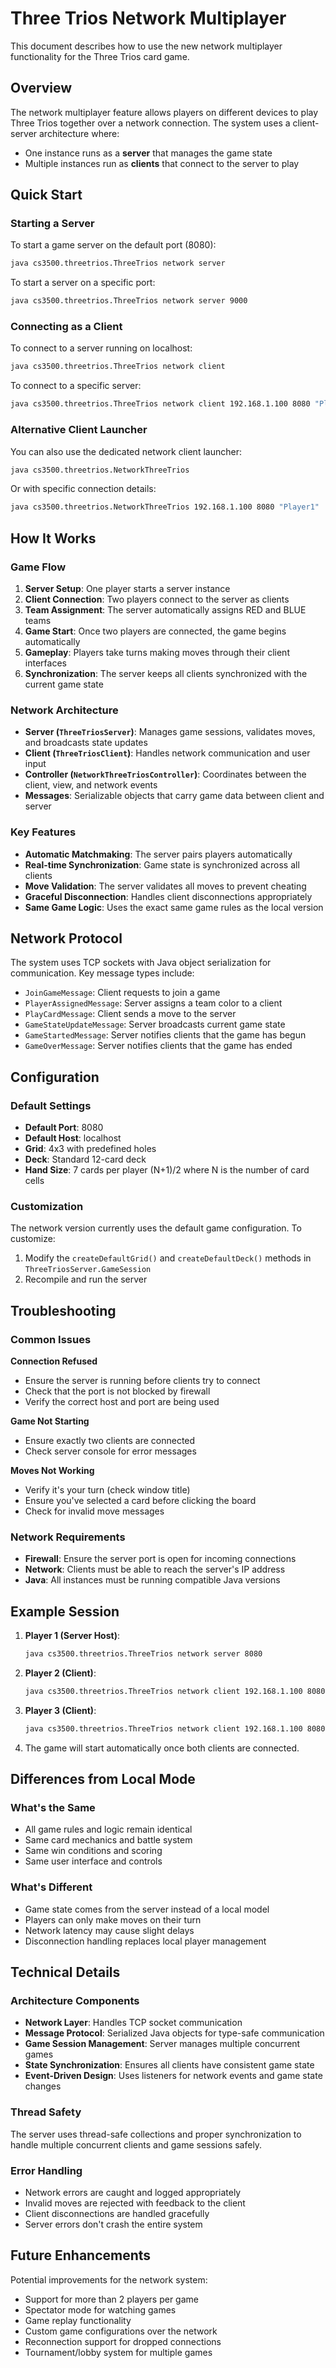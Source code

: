 # Three Trios Network Multiplayer

This document describes how to use the new network multiplayer functionality for the Three Trios card game.

## Overview

The network multiplayer feature allows players on different devices to play Three Trios together over a network connection. The system uses a client-server architecture where:

- One instance runs as a **server** that manages the game state
- Multiple instances run as **clients** that connect to the server to play

## Quick Start

### Starting a Server

To start a game server on the default port (8080):

```bash
java cs3500.threetrios.ThreeTrios network server
```

To start a server on a specific port:

```bash
java cs3500.threetrios.ThreeTrios network server 9000
```

### Connecting as a Client

To connect to a server running on localhost:

```bash
java cs3500.threetrios.ThreeTrios network client
```

To connect to a specific server:

```bash
java cs3500.threetrios.ThreeTrios network client 192.168.1.100 8080 "Player1"
```

### Alternative Client Launcher

You can also use the dedicated network client launcher:

```bash
java cs3500.threetrios.NetworkThreeTrios
```

Or with specific connection details:

```bash
java cs3500.threetrios.NetworkThreeTrios 192.168.1.100 8080 "Player1"
```

## How It Works

### Game Flow

1. **Server Setup**: One player starts a server instance
2. **Client Connection**: Two players connect to the server as clients
3. **Team Assignment**: The server automatically assigns RED and BLUE teams
4. **Game Start**: Once two players are connected, the game begins automatically
5. **Gameplay**: Players take turns making moves through their client interfaces
6. **Synchronization**: The server keeps all clients synchronized with the current game state

### Network Architecture

- **Server (`ThreeTriosServer`)**: Manages game sessions, validates moves, and broadcasts state updates
- **Client (`ThreeTriosClient`)**: Handles network communication and user input
- **Controller (`NetworkThreeTriosController`)**: Coordinates between the client, view, and network events
- **Messages**: Serializable objects that carry game data between client and server

### Key Features

- **Automatic Matchmaking**: The server pairs players automatically
- **Real-time Synchronization**: Game state is synchronized across all clients
- **Move Validation**: The server validates all moves to prevent cheating
- **Graceful Disconnection**: Handles client disconnections appropriately
- **Same Game Logic**: Uses the exact same game rules as the local version

## Network Protocol

The system uses TCP sockets with Java object serialization for communication. Key message types include:

- `JoinGameMessage`: Client requests to join a game
- `PlayerAssignedMessage`: Server assigns a team color to a client
- `PlayCardMessage`: Client sends a move to the server
- `GameStateUpdateMessage`: Server broadcasts current game state
- `GameStartedMessage`: Server notifies clients that the game has begun
- `GameOverMessage`: Server notifies clients that the game has ended

## Configuration

### Default Settings

- **Default Port**: 8080
- **Default Host**: localhost
- **Grid**: 4x3 with predefined holes
- **Deck**: Standard 12-card deck
- **Hand Size**: 7 cards per player (N+1)/2 where N is the number of card cells

### Customization

The network version currently uses the default game configuration. To customize:

1. Modify the `createDefaultGrid()` and `createDefaultDeck()` methods in `ThreeTriosServer.GameSession`
2. Recompile and run the server

## Troubleshooting

### Common Issues

**Connection Refused**

- Ensure the server is running before clients try to connect
- Check that the port is not blocked by firewall
- Verify the correct host and port are being used

**Game Not Starting**

- Ensure exactly two clients are connected
- Check server console for error messages

**Moves Not Working**

- Verify it's your turn (check window title)
- Ensure you've selected a card before clicking the board
- Check for invalid move messages

### Network Requirements

- **Firewall**: Ensure the server port is open for incoming connections
- **Network**: Clients must be able to reach the server's IP address
- **Java**: All instances must be running compatible Java versions

## Example Session

1. **Player 1 (Server Host)**:

   ```bash
   java cs3500.threetrios.ThreeTrios network server 8080
   ```

2. **Player 2 (Client)**:

   ```bash
   java cs3500.threetrios.ThreeTrios network client 192.168.1.100 8080 "Alice"
   ```

3. **Player 3 (Client)**:

   ```bash
   java cs3500.threetrios.ThreeTrios network client 192.168.1.100 8080 "Bob"
   ```

4. The game will start automatically once both clients are connected.

## Differences from Local Mode

### What's the Same

- All game rules and logic remain identical
- Same card mechanics and battle system
- Same win conditions and scoring
- Same user interface and controls

### What's Different

- Game state comes from the server instead of a local model
- Players can only make moves on their turn
- Network latency may cause slight delays
- Disconnection handling replaces local player management

## Technical Details

### Architecture Components

- **Network Layer**: Handles TCP socket communication
- **Message Protocol**: Serialized Java objects for type-safe communication
- **Game Session Management**: Server manages multiple concurrent games
- **State Synchronization**: Ensures all clients have consistent game state
- **Event-Driven Design**: Uses listeners for network events and game state changes

### Thread Safety

The server uses thread-safe collections and proper synchronization to handle multiple concurrent clients and game sessions safely.

### Error Handling

- Network errors are caught and logged appropriately
- Invalid moves are rejected with feedback to the client
- Client disconnections are handled gracefully
- Server errors don't crash the entire system

## Future Enhancements

Potential improvements for the network system:

- Support for more than 2 players per game
- Spectator mode for watching games
- Game replay functionality
- Custom game configurations over the network
- Reconnection support for dropped connections
- Tournament/lobby system for multiple games
